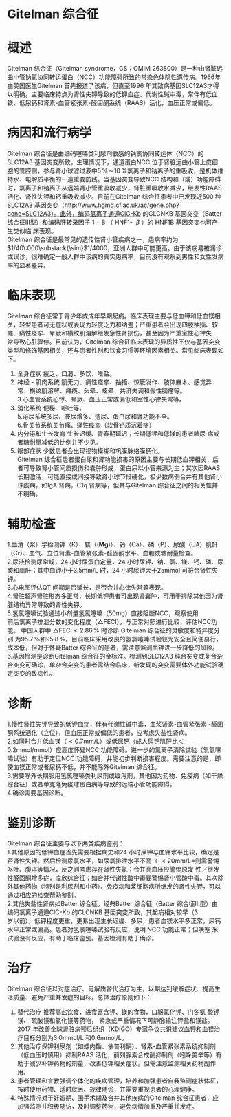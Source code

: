 # Gitelman 综合征  
# 概述  
Gitelman 综合征（Gitelman syndrome，GS；OMIM 263800）是一种由肾脏远曲小管钠氯协同转运蛋白（NCC）功能障碍所致的常染色体隐性遗传病。1966年由美国医生Gitelman 首先报道了该病，但直至1996 年其致病基因SLC12A3才得以明确。主要临床特点为肾性失钾导致的低钾血症、代谢性碱中毒，常伴有低血镁、低尿钙和肾素-血管紧张素-醛固酮系统（RAAS）活化，血压正常或偏低。  
# 病因和流行病学  
Gitelman 综合征是由编码噻嗪类利尿剂敏感的钠氯协同转运体（NCC）的SLC12A3 基因突变所致。生理情况下，通道蛋白NCC 位于肾脏远曲小管上皮细胞的管腔侧，参与肾小球滤过液中$5\,\%\!\sim\!10\,\%$氯离子和钠离子的重吸收，是机体维持水、电解质平衡的一道重要防线。当基因突变导致NCC 结构和（或）功能障碍时，氯离子和钠离子从远端肾小管重吸收减少，肾脏重吸收水减少，继发性RAAS 活化、肾性失钾和钙重吸收减少。目前在Gitelman 综合征患者中已发现近500 种SLC12A3 基因突变（http://www.hgmd.cf.ac.uk/ac/gene.php?gene=SLC12A3）。此外，编码氯离子通道ClC-Kb 的CLCNKB 基因突变（Batter 综合征Ⅲ型）和编码肝转录因子 $\mathsf{1-B}$ （ HNF1- $\cdot\beta$ ）的 HNF1B  基因突变也可产生类似临 床表现。  
Gitelman 综合征是最常见的遗传性肾小管疾病之一，患病率约为$1/40\:000\substack{\sim}$1/4000，亚洲人群中可能更高。由于该病易被漏诊或误诊，很难确定一般人群中该病的真实患病率，目前没有观察到男性和女性发病率的显著差异。  
# 临床表现  
Gitelman 综合征常于青少年或成年早期起病。临床表现主要与低血钾和低血镁相关，轻型患者可无症状或表现为轻度乏力和纳差；严重患者会出现四肢抽搐、软瘫、痛性痉挛、晕厥和横纹肌溶解继发急性肾损伤，甚至因为严重室性心律失  
常导致心脏骤停。目前认为，Gitelman 综合征临床表现的异质性不仅与基因突变类型和修饰基因相关，还与患者性别和饮食习惯等环境因素相关。常见临床表现如下。  
1. 全身症状 疲乏、口渴、多饮、嗜盐。  
2. 神经 - 肌肉系统 肌无力、痛性痉挛、抽搐、惊厥发作、肢体麻木、感觉异 常、横纹肌溶解、瘫痪、头晕、眩晕、共济失调和假性脑瘤等。  
3.心血管系统心悸、晕厥、血压正常或偏低和室性心律失常等。  
4. 消化系统 便秘、呕吐等。  
5.泌尿系统多尿、夜尿增多、遗尿、蛋白尿和肾功能不全。  
6.骨关节系统关节痛、痛性痉挛（软骨钙质沉着症）  
7. 内分泌和生长发育 生长迟缓、青春期延迟；长期低钾和低镁的患者糖尿 病或者糖耐量减低的比例并不少见。  
8. 眼部症状 少数患者会出现视物模糊和巩膜脉络膜钙化。  
Gitelman 综合征患者蛋白尿和肾功能损害的原因主要与长期低血钾相关，后者可导致肾小管间质损伤和囊肿形成，蛋白尿以小管来源为主；其次因RAAS长期激活，可能直接或间接导致肾小球节段硬化，极少数病例合并有其他肾小球疾病，如IgA 肾病，C1q 肾病等，但其与Gitelman 综合征之间的相关性并不明确。  
# 辅助检查  
1.血清（浆）学检测钾（K）、镁（$(\mathbf{Mg})$）、钙（Ca）、磷（P）、尿酸（UA）肌酐（Cr）、血气、立位肾素-血管紧张素-醛固酮水平、血糖或糖耐量检查。  
2.尿液检测尿常规，24 小时尿蛋白定量，24 小时尿钾、钠、氯、镁、钙、磷、尿酸和肌酐；其中血钾小于$3.5\mathrm{mm}/\mathrm{L}$ 时，24 小时尿钾大于25mmol 可符合肾性失钾。  
3.心电图评估QT 间期是否延长，是否合并心律失常等表现。  
4.肾脏超声肾脏形态多正常，长期低钾患者可出现肾囊肿，可用于排除其他因为肾脏结构异常导致的肾性失钾。  
5.氢氯噻嗪试验通过小剂量氢氯噻嗪（$50\mathrm{mg}$）直接阻断NCC，观察使用  
前后氯离子排泄分数的变化程度（△FECl），与正常对照进行比较，评估NCC功能。 中国人群中 $\triangle\mathrm{FEC l}{<}2.86\,\%$ 时诊断 Gitelman  综合征的灵敏度和特异度分别 为$95.7\,\%$和$95.8\,\%$。目前临床采用改良的氢氯噻嗪试验较为安全且简便易行，成本低，但对于怀疑Batter 综合征的患者，需注意监测血钾进一步降低的风险。  
6.基因检测是诊断Gitelman 综合征的金标准。检测到SLC12A3 纯合突变或复合杂合突变可确诊，单杂合突变的患者需结合临床，新发现的突变需要体外功能试验确定突变的致病性。  
# 诊断  
1.慢性肾性失钾导致的低钾血症，伴有代谢性碱中毒，血浆肾素-血管紧张素
-醛固酮系统活化（立位），但血压正常或偏低的患者，应考虑失盐性肾病。  
2.如同时合并低血镁（${<}0.7\mathrm{mm}/\mathrm{L}$）或低尿钙（成人尿钙肌酐比＜
0.2mmol/mmol）应高度怀疑NCC 功能障碍。进一步的氯离子清除试验（氢氯噻嗪试验）有助于定位NCC 功能障碍，并能初步判断损害程度。需要注意的是，即使血镁正常或者尿钙不低，并不能除外Gitelman 综合征。  
3.需要除外长期服用氢氯噻嗪类利尿剂或缓泻剂，其他因为药物、免疫病（如干燥综合征）或者单克隆免疫球蛋白病等导致的远端小管功能障碍。  
4.确诊需要基因诊断。  
# 鉴别诊断  
Gitelman 综合征主要与以下两类疾病鉴别：  
1.其他原因的低钾血症首先需要根据病史和24 小时尿钾与血钾水平比较，确定是否肾性失钾。然后检测尿氯水平，如尿氯排泄水平不高（$\cdot{<}20\mathrm{mm}/\mathrm{L}{=}$则需警惕呕吐、腹泻等情况，反之则考虑存在肾性失氯；合并高血压应警惕原发 性／继发性醛固酮增多症，库欣综合征；如合并代谢性酸中毒要警惕肾小管酸中毒。其次除外其他药物（特别是利尿剂和中药）、免疫病和浆细胞病所继发的肾性失钾，可以通过相应的检查帮助鉴别。  
2.其他失盐性肾病如Batter 综合征。经典Batter 综合征（Batter 综合征Ⅲ型）由编码氯离子通道ClC-Kb 的CLCNKB 基因突变所致，其起病相对较早（3  
岁以前），低钾程度更重，更易出现生长迟缓、多尿，患者血镁水平多正常，尿钙水平正常或偏高。患者对氢氯噻嗪试验有反应，说明 NCC  功能正常；但呋塞 米试验没有反应，有助于临床鉴别。基因检测有助于确诊。  
# 治疗  
Gitelman 综合征以对症治疗、电解质替代治疗为主，以期达到缓解症状、提高生活质量、避免严重并发症的目标。总体治疗原则如下：  
1. 替代治疗 推荐高盐饮食，进食富含钾、镁的食物，口服氯化钾、门冬氨 酸钾镁、 硫酸镁和氯化镁等药物， 紧急或严重情况下可静脉输注钾盐和镁盐。 2017 年改善全球肾脏病预后组织（KDIGO）专家争议共识建议血钾和血镁治疗目标分别为3.0mmol/L 和0.6mmol/L。  
2. 其他治疗保钾利尿剂（如螺内酯、依普利酮）、肾素-血管紧张素系统抑制剂（低血压时慎用）抑制RAAS 活化，前列腺素合成酶抑制剂（吲哚美辛等）有助于减少补钾药物的剂量，改善低钾相关症状。但需注意监测相关药物副作用。  
3. 患者管理和宣教强调个体化的疾病管理，培养和加强患者自我监测症状体征，按时使用药物、适时就医、规律随诊，并需要重视患者的心理健康。  
4. 特殊情况对于妊娠期、围手术期及合并其他疾病的Gitelman 综合征患者，应加强监测并积极随访，及时调整药物，避免病情加重及严重并发症。
